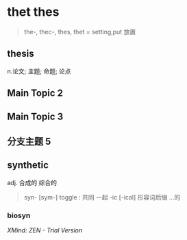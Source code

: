 # thet thes
> the-, thec-, thes, thet = setting,put 放置

## thesis
n.论文; 主题; 命题; 论点
## Main Topic 2
## Main Topic 3
## 分支主题 5
## synthetic
adj. 合成的 综合的
> syn- [sym-] toggle : 共同  一起 
> -ic [-ical] 形容词后缀 ...的

### biosyn

*XMind: ZEN - Trial Version*